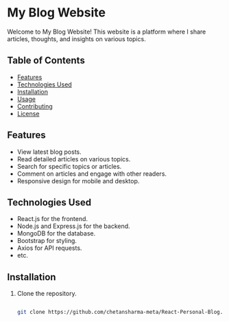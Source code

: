 # My Blog Website

Welcome to My Blog Website! This website is a platform where I share articles, thoughts, and insights on various topics.

## Table of Contents

- [Features](#features)
- [Technologies Used](#technologies-used)
- [Installation](#installation)
- [Usage](#usage)
- [Contributing](#contributing)
- [License](#license)

## Features

- View latest blog posts.
- Read detailed articles on various topics.
- Search for specific topics or articles.
- Comment on articles and engage with other readers.
- Responsive design for mobile and desktop.

## Technologies Used

- React.js for the frontend.
- Node.js and Express.js for the backend.
- MongoDB for the database.
- Bootstrap for styling.
- Axios for API requests.
- etc.

## Installation

1. Clone the repository.
   
   ```bash
   
   git clone https://github.com/chetansharma-meta/React-Personal-Blog.git
   ```
